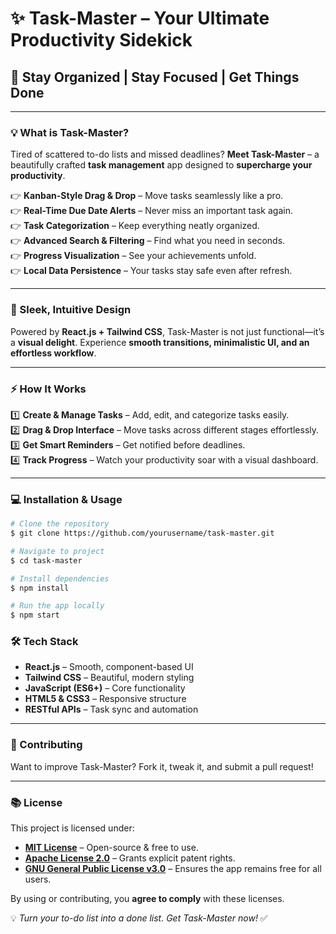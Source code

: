 # ✨ Task-Master – Your Ultimate Productivity Sidekick

## 🚀 Stay Organized | Stay Focused | Get Things Done

---

### 💡 What is Task-Master?
Tired of scattered to-do lists and missed deadlines? **Meet Task-Master** – a beautifully crafted **task management** app designed to **supercharge your productivity**.  

👉 **Kanban-Style Drag & Drop** – Move tasks seamlessly like a pro.  
👉 **Real-Time Due Date Alerts** – Never miss an important task again.  
👉 **Task Categorization** – Keep everything neatly organized.  
👉 **Advanced Search & Filtering** – Find what you need in seconds.  
👉 **Progress Visualization** – See your achievements unfold.    
👉 **Local Data Persistence** – Your tasks stay safe even after refresh.  

---

### 🌟 Sleek, Intuitive Design
Powered by **React.js + Tailwind CSS**, Task-Master is not just functional—it’s a **visual delight**. Experience **smooth transitions, minimalistic UI, and an effortless workflow**.  

---

### ⚡ How It Works
1️⃣ **Create & Manage Tasks** – Add, edit, and categorize tasks easily.  
2️⃣ **Drag & Drop Interface** – Move tasks across different stages effortlessly.  
3️⃣ **Get Smart Reminders** – Get notified before deadlines.  
4️⃣ **Track Progress** – Watch your productivity soar with a visual dashboard.  


---

### 💻 Installation & Usage
```bash
# Clone the repository
$ git clone https://github.com/yourusername/task-master.git

# Navigate to project
$ cd task-master

# Install dependencies
$ npm install

# Run the app locally
$ npm start
```  


### 🛠 Tech Stack
- **React.js** – Smooth, component-based UI  
- **Tailwind CSS** – Beautiful, modern styling  
- **JavaScript (ES6+)** – Core functionality  
- **HTML5 & CSS3** – Responsive structure  
- **RESTful APIs** – Task sync and automation  

---

### 🤝 Contributing
Want to improve Task-Master? Fork it, tweak it, and submit a pull request!   

---

### 📚 License
This project is licensed under:  
- **[MIT License](https://opensource.org/licenses/MIT)** – Open-source & free to use.  
- **[Apache License 2.0](https://www.apache.org/licenses/LICENSE-2.0)** – Grants explicit patent rights.  
- **[GNU General Public License v3.0](https://www.gnu.org/licenses/gpl-3.0.en.html)** – Ensures the app remains free for all users.  

By using or contributing, you **agree to comply** with these licenses.  


💡 *Turn your to-do list into a done list. Get Task-Master now!* ✅  